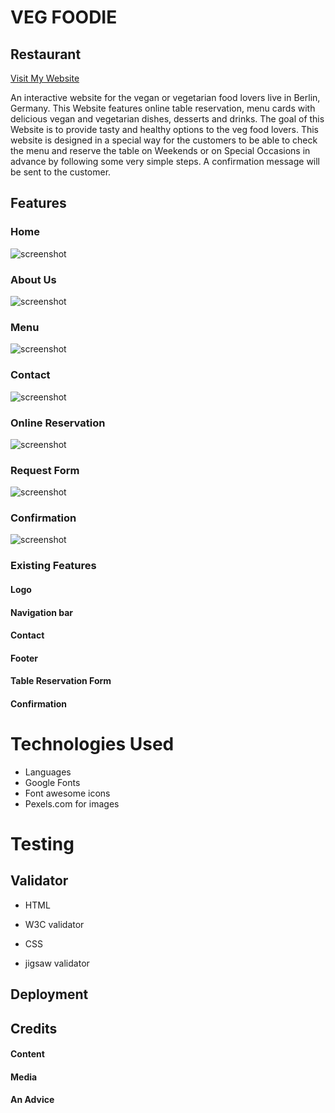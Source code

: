# VEG FOODIE

## Restaurant

[Visit My Website](https://ru22-14.github.io/veg-foodie/)

An interactive website for the vegan or vegetarian food lovers live in Berlin, Germany. This Website features online table reservation, menu cards with delicious vegan and vegetarian dishes, desserts and drinks. The goal of this Website is to provide tasty and healthy options to the veg food lovers. This website is designed in a special way for the customers to be able to check the menu and reserve the table on Weekends or on Special Occasions in advance by following some very simple steps. A confirmation message will be sent to the customer.









## Features

### Home 
![screenshot](/assets/screenshots/veg-foodie.png)
### About Us
![screenshot](/assets/screenshots/about.png)
### Menu
![screenshot](/assets/screenshots/menu-cards.png)
### Contact
![screenshot](/assets/screenshots/contact.png)
### Online Reservation
![screenshot](/assets/screenshots/reservation.png)
### Request Form
![screenshot](/assets/screenshots/request.png)
### Confirmation
![screenshot](/assets/screenshots/confirmation.png)

### Existing Features

#### Logo
#### Navigation bar
#### Contact
#### Footer
#### Table Reservation Form
#### Confirmation


# Technologies Used

- Languages
- Google Fonts
- Font awesome icons
- Pexels.com for images

# Testing


## Validator 

- HTML 
 - W3C validator

- CSS
 - jigsaw validator 

## Deployment


## Credits

#### Content
#### Media
#### An Advice







[def]: /assets/veg-foodie.png